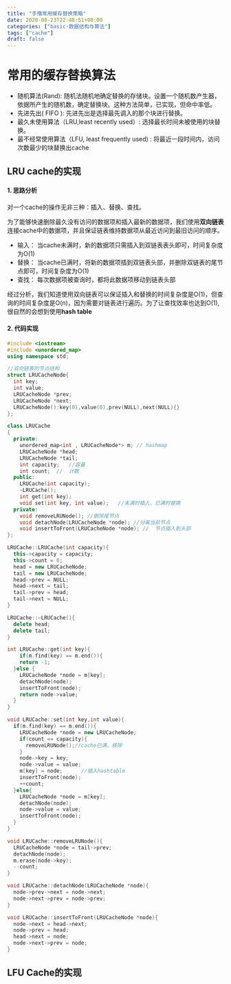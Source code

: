 ```yaml
---
title: "手撸常用缓存替换策略"
date: 2020-08-23T22:48:51+08:00
categories: ["basic-数据结构与算法"]
tags: ["cache"]
draft: false
---
```


# 常用的缓存替换算法

* 随机算法(Rand): 随机法随机地确定替换的存储块。设置一个随机数产生器，依据所产生的随机数，确定替换块。这种方法简单，已实现，但命中率低。
* 先进先出( FIFO ): 先进先出是选择最先调入的那个块进行替换。
* 最久未使用算法（LRU,least recently used）: 选择最长时间未被使用的块替换。
* 最不经常使用算法（LFU, least frequently used) : 将最近一段时间内，访问次数最少的块替换出cache



## LRU cache的实现

#### 1. 思路分析

对一个cache的操作无非三种：插入、替换、查找。  

为了能够快速删除最久没有访问的数据项和插入最新的数据项，我们使用**双向链表**连接cache中的数据项，并且保证链表维持数据项从最近访问到最旧访问的顺序。

* 输入： 当cache未满时，新的数据项只需插入到双链表表头即可，时间复杂度为O(1)
* 替换： 当cache已满时，将新的数据项插到双链表头部，并删除双链表的尾节点即可，时间复杂度为O(1)
* 查找： 每次数据项被查询时，都将此数据项移动到链表头部

经过分析，我们知道使用双向链表可以保证插入和替换的时间复杂度是O(1)，但查询的时间复杂度是O(n)，因为需要对链表进行遍历。为了让查找效率也达到O(1),很自然的会想到使用**hash table**  

#### 2. 代码实现

```c++
#include <iostream>
#include <unordered_map>
using namespace std;

//双向链表的节点结构
struct LRUCacheNode{
  int key;
  int value;
  LRUCacheNode *prev;
  LRUCacheNode *next;
  LRUCacheNode():key(0),value(0),prev(NULL),next(NULL){}
};

class LRUCache
{
  private: 
  	unordered_map<int , LRUCacheNode*> m; // hashmap
  	LRUCacheNode *head;
  	LRUCacheNode *tail;
  	int capacity;	//容量
  	int count;	//	计数
  public: 
  	LRUCache(int capacity);
  	~LRUCache();
  	int get(int key); 
  	void set(int key, int value);	//未满时插入，已满时替换
  private:
  	void removeLRUNode(); //删除尾节点
  	void detachNode(LRUCacheNode *node); //分离当前节点
  	void insertToFront(LRUCacheNode *node);	//	节点插入到头部
};

LRUCache::LRUCache(int capacity){
  this->capacity = capacity;
  this->count = 0;
  head = new LRUCacheNode;
  tail = new LRUCacheNode;
  head->prev = NULL;
  head->next = tail;
  tail->prev = head;
  tail->next = NULL;
}

LRUCache::~LRUCache(){
  delete head;
  delete tail;
}

int LRUCache::get(int key){
	if(m.find(key) == m.end()){
    return -1;
  }else {
    LRUCacheNode *node = m[key];
    detachNode(node);
    insertToFront(node);
    return node->value;
  }
}

void LRUCache::set(int key,int value){
  if(m.find(key) == m.end()){
    LRUCacheNode *node = new LRUCacheNode;
    if(count == capacity){
      removeLRUNode();//cache已满，移除
    }
    node->key = key;
    node->value = value;
    m[key] = node;		//插入hashtable
    insertToFront(node);
    ++count;
  }else{
    LRUCacheNode *node = m[key];
    detachNode(node);
    node->value = value;
    insertToFront(node);
  }
}

void LRUCache::removeLRUNode(){
  LRUCacheNode *node = tail->prev;
  detachNode(node);
  m.erase(node->key);
  --count;
}

void LRUCache::detachNode(LRUCacheNode *node){
  node->prev->next = node->next;
  node->next->prev = node->prev;
}

void LRUCache::insertToFront(LRUCacheNode *node){
  node->next = head->next;
  node->prev = head;
  head->next = node;
  node->next->prev = node;
}
```



## LFU Cache的实现

